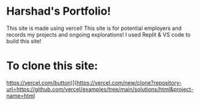 # Harshad's Portfolio!
This site is made using vercel!
This site is for potential employers and records my projects and ongoing explorations!
I used Replit & VS code to build this site!


# To clone this site: 

https://vercel.com/button)](https://vercel.com/new/clone?repository-url=https://github.com/vercel/examples/tree/main/solutions/html&project-name=html
